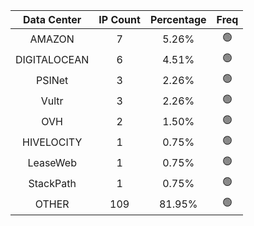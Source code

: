 | Data Center | IP Count | Percentage | Freq |
|:------------:|:--------:|:-----------:|:-----:|
| AMAZON | 7 | 5.26% | 🟢 |
| DIGITALOCEAN | 6 | 4.51% | 🟢 |
| PSINet | 3 | 2.26% | 🟢 |
| Vultr | 3 | 2.26% | 🟢 |
| OVH | 2 | 1.50% | 🟢 |
| HIVELOCITY | 1 | 0.75% | 🟢 |
| LeaseWeb | 1 | 0.75% | 🟢 |
| StackPath | 1 | 0.75% | 🟢 |
| OTHER | 109 | 81.95% | 🟢 |